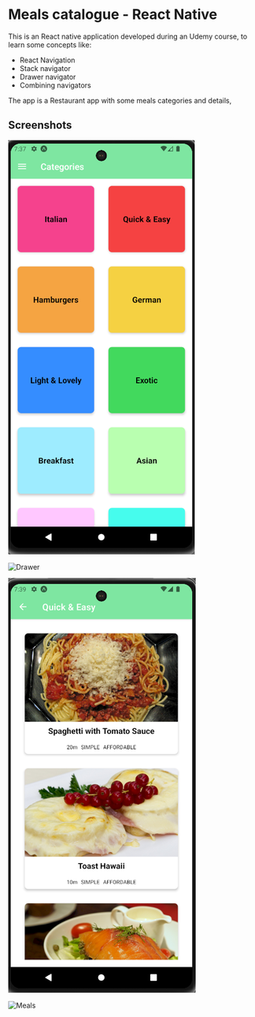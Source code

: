 # Meals catalogue - React Native

This is an React native application developed during an Udemy course, to learn some concepts like:

 - React Navigation
 - Stack navigator
 - Drawer navigator
 - Combining navigators

The app is a Restaurant app with some meals categories and details,


## Screenshots

![Categories page](screenshots/Categories.png)

![Drawer](screenshots/Categories_Drawer.png.png)

![Meals](screenshots/Meals.png)

![Meals](screenshots/Meal_Details.png.png)